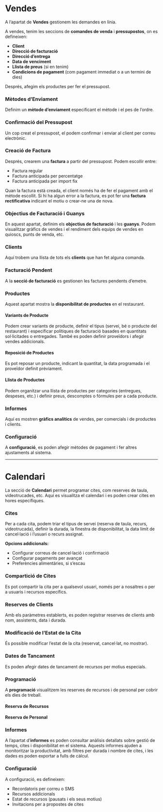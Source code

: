 # Vendes

A l’apartat de **Vendes** gestionem les demandes en línia.

A vendes, tenim les seccions de **comandes de venda** i **pressupostos**, on es defineixen:

- **Client**
- **Direcció de facturació**
- **Direcció d’entrega**
- **Data de venciment**
- **Llista de preus** (si en tenim)
- **Condicions de pagament** (com pagament immediat o a un termini de dies)

Després, afegim els productes per fer el pressupost.

### Mètodes d’Enviament

Definim un **mètode d’enviament** especificant el mètode i el pes de l’ordre.

### Confirmació del Pressupost

Un cop creat el pressupost, el podem confirmar i enviar al client per correu electrònic.

### Creació de Factura

Després, crearem una **factura** a partir del pressupost. Podem escollir entre:

- Factura regular
- Factura anticipada per percentatge
- Factura anticipada per import fix

Quan la factura està creada, el client només ha de fer el pagament amb el mètode escollit. Si hi ha algun error a la factura, es pot fer una **factura rectificativa** indicant el motiu o crear-ne una de nova.

### Objectius de Facturació i Guanys

En aquest apartat, definim els **objectius de facturació** i les **guanys**. Podem visualitzar gràfics de vendes i el rendiment dels equips de vendes en quioscs, punts de venda, etc.

### Clients

Aquí trobem una llista de tots els **clients** que han fet alguna comanda.

### Facturació Pendent

A la **secció de facturació** es gestionen les factures pendents d’emetre.

### Productes

Aquest apartat mostra la **disponibilitat de productes** en el restaurant.

#### Variants de Producte

Podem crear variants de producte, definir el tipus (servei, bé o producte del restaurant) i especificar polítiques de facturació basades en quantitats sol·licitades o entregades. També es poden definir proveïdors i afegir vendes addicionals.

#### Reposició de Productes

Es pot reposar un producte, indicant la quantitat, la data programada i el proveïdor definit prèviament.

#### Llista de Productes

Podem organitzar una llista de productes per categories (entregues, despeses, etc.) i definir preus, descomptes o fórmules per a cada producte.

### Informes

Aquí es mostren **gràfics analítics** de vendes, per comercials i de productes i clients.

### Configuració

A **configuració**, es poden afegir mètodes de pagament i fer altres ajustaments al sistema.

---

# Calendari

La secció de **Calendari** permet programar cites, com reserves de taula, videotrucades, etc. Aquí es visualitza el calendari i es poden crear cites en hores específiques.

### Cites

Per a cada cita, podem triar el tipus de servei (reserva de taula, recurs, videotrucada), definir la durada, la finestra de disponibilitat, la data límit de cancel·lació i l’usuari o recurs assignat.

**Opcions addicionals:**

- Configurar correus de cancel·lació i confirmació
- Configurar pagaments per avançat
- Preferències alimentàries, si s’escau

### Compartició de Cites

Es pot compartir la cita per a qualsevol usuari, només per a nosaltres o per a usuaris i recursos específics.

### Reserves de Clients

Amb els paràmetres establerts, es poden registrar reserves de clients amb nom, assistents, data i durada.

### Modificació de l’Estat de la Cita

És possible modificar l’estat de la cita (reservat, cancel·lat, no mostrar).

### Dates de Tancament

Es poden afegir dates de tancament de recursos per motius especials.

### Programació

A **programació** visualitzem les reserves de recursos i de personal per cobrir els dies de treball.

#### Reserva de Recursos
#### Reserva de Personal

### Informes

A l’apartat d’**informes** es poden consultar anàlisis detallats sobre gestió de temps, cites i disponibilitat en el sistema. Aquests informes ajuden a monitoritzar la productivitat, amb filtres per durada i nombre de cites, i les dades es poden exportar a fulls de càlcul.

### Configuració

A configuració, es defineixen:

- Recordatoris per correu o SMS
- Recursos addicionals
- Estat de recursos (pausats i els seus motius)
- Invitacions per a propostes de cites
